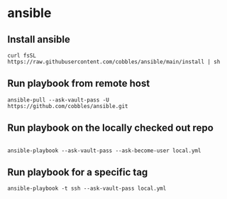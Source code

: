 # ansible

## Install ansible

```shell
curl fsSL https://raw.githubusercontent.com/cobbles/ansible/main/install | sh
```

## Run playbook from remote host

```shell
ansible-pull --ask-vault-pass -U https://github.com/cobbles/ansible.git
```

## Run playbook on the locally checked out repo

```shell

ansible-playbook --ask-vault-pass --ask-become-user local.yml
```

## Run playbook for a specific tag

```shell
ansible-playbook -t ssh --ask-vault-pass local.yml
```
